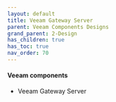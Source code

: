 ```yaml
---
layout: default
title: Veeam Gateway Server
parent: Veeam Components Designs
grand_parent: 2-Design
has_children: true
has_toc: true
nav_order: 70
---
```



#### Veeam components

* Veeam Gateway Server
